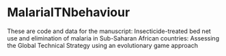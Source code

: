# MalariaITNbehaviour
These are code and data for the manuscript: Insecticide-treated bed net use and elimination of malaria in Sub-Saharan African countries: Assessing the Global Technical Strategy using an evolutionary game approach
